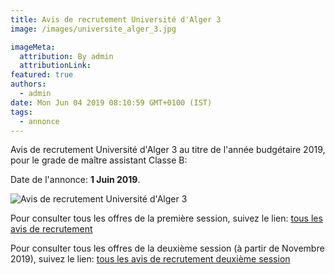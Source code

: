 ```yaml
---
title: Avis de recrutement Université d'Alger 3
image: /images/universite_alger_3.jpg

imageMeta:
  attribution: By admin
  attributionLink:
featured: true
authors:
  - admin
date: Mon Jun 04 2019 08:10:59 GMT+0100 (IST)
tags:
  - annonce
---
```


Avis de recrutement Université d'Alger 3 au titre de l'année budgétaire 2019, pour le grade de maître assistant Classe B:

Date de l'annonce: **1 Juin 2019**.

![Avis de recrutement Université d'Alger 3](/images/avis_de_recrutement_universite_alger_3.jpg)

Pour consulter tous les offres de la première session, suivez le lien: [tous les avis de recrutement](/tous_les_avis_de_recrutement_annee_budgetaire_2019/)

Pour consulter tous les offres de la deuxième session (à partir de Novembre 2019), suivez le lien: [tous les avis de recrutement deuxième session](/tous-les-avis-de-recrutement-mitre-assistant-classe-b-au-titre-de-l-annee-2019-deuxieme-session/)
